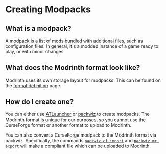 # Creating Modpacks

## What is a modpack?

A modpack is a list of mods bundled with additional files, such as configuration files. In general, it's a modded instance of a game ready to play, or with minor changes.

## What does the Modrinth format look like?

Modrinth uses its own storage layout for modpacks. This can be found on the [format definition](format_definition.md) page.

## How do I create one?

You can either use [ATLauncher](https://atlauncher.com) or [packwiz](https://github.com/packwiz/packwiz) to create modpacks. The Modrinth format is unique for our purposes, so you cannot use the CurseForge format or another format to upload to Modrinth.

You can also convert a CurseForge modpack to the Modrinth format via packwiz. Specifically, the commands [`packwiz cf import`](https://packwiz.infra.link/reference/commands/packwiz_curseforge_import/) and [`packwiz mr export`](https://packwiz.infra.link/reference/commands/packwiz_modrinth_export/) will make a compliant file which can be uploaded to Modrinth.

